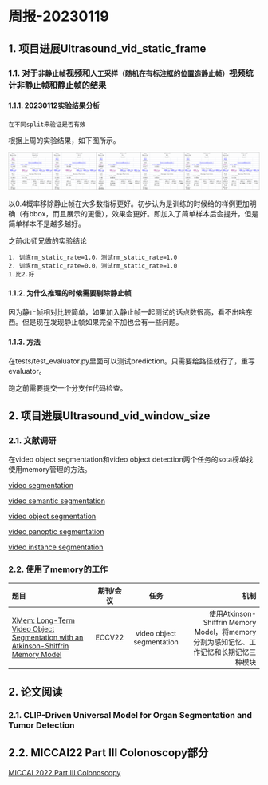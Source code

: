 # 周报-20230119

## 1. 项目进展Ultrasound_vid_static_frame

### 1.1. 对于``非静止帧``视频和``人工采样（随机在有标注框的位置造静止帧）``视频统计非静止帧和静止帧的结果


#### 1.1.1. 20230112实验结果分析

``在不同split来验证是否有效``

根据上周的实验结果，如下图所示。

![实验结果](file\experiment_20230112.png)

以0.4概率移除静止帧在大多数指标更好。初步认为是训练的时候给的样例更加明确（有bbox，而且展示的更慢），效果会更好。即加入了简单样本后会提升，但是简单样本不是越多越好。

之前db师兄做的实验结论

```
1. 训练rm_static_rate=1.0，测试rm_static_rate=1.0
2. 训练rm_static_rate=0.0，测试rm_static_rate=1.0
1.比2.好
```

#### 1.1.2. 为什么推理的时候需要剔除静止帧

因为静止帧相对比较简单，如果加入静止帧一起测试的话点数很高，看不出啥东西。但是现在发现静止帧如果完全不加也会有一些问题。

#### 1.1.3. 方法

在tests/test_evaluator.py里面可以测试prediction。只需要给路径就行了，重写evaluator。

跑之前需要提交一个分支作代码检查。

## 2. 项目进展Ultrasound_vid_window_size

### 2.1. 文献调研

在video object segmentation和video object detection两个任务的sota榜单找使用memory管理的方法。

[video segmentation](https://paperswithcode.com/task/video-segmentation)

[video semantic segmentation](https://paperswithcode.com/task/video-semantic-segmentation/codeless)

[video object segmentation](https://paperswithcode.com/task/video-object-segmentation)

[video panoptic segmentation](https://paperswithcode.com/paper/video-panoptic-segmentation-1)

[video instance segmentation](https://paperswithcode.com/task/video-instance-segmentation)

### 2.2. 使用了memory的工作

|题目|期刊/会议|任务|机制|
|:---|:---:|:---:|---:|
|[XMem: Long-Term Video Object Segmentation with an Atkinson-Shiffrin Memory Model](https://paperswithcode.com/paper/xmem-long-term-video-object-segmentation-with)|ECCV22|video object segmentation|使用Atkinson-Shiffrin Memory Model，将memory分割为感知记忆、工作记忆和长期记忆三种模块|

## 2. 论文阅读

### 2.1. CLIP-Driven Universal Model for Organ Segmentation and Tumor Detection

## 2.2. MICCAI22 Part III Colonoscopy部分

[MICCAI 2022 Part III Colonoscopy](https://github.com/xjtulyc/MICCAI2022_paper_reading/blob/main/Part%20III/notes.md)
